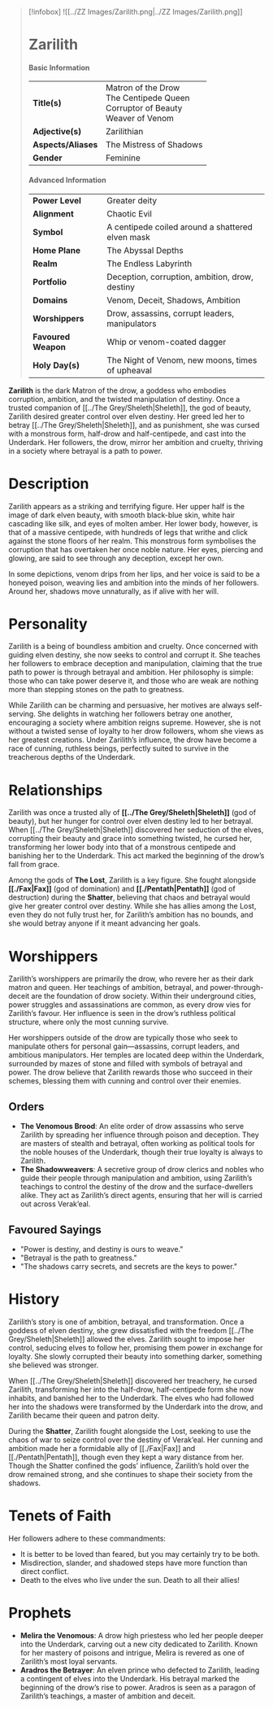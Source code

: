 > [!infobox]
> ![[../ZZ Images/Zarilith.png|../ZZ Images/Zarilith.png]]  
> # Zarilith
> #### Basic Information
> |  |   |
> |---|---|
> | **Title(s)** | Matron of the Drow<br>The Centipede Queen<br>Corruptor of Beauty<br>Weaver of Venom |
> | **Adjective(s)** | Zarilithian |
> | **Aspects/Aliases** | The Mistress of Shadows |
> | **Gender** | Feminine |
> 
> #### Advanced Information
> |  |  | 
> | --- | --- |
> | **Power Level** | Greater deity |
> | **Alignment** | Chaotic Evil |
> | **Symbol** | A centipede coiled around a shattered elven mask |
> | **Home Plane** | The Abyssal Depths |
> | **Realm** | The Endless Labyrinth |
> | **Portfolio** | Deception, corruption, ambition, drow, destiny |
> | **Domains** | Venom, Deceit, Shadows, Ambition |
> | **Worshippers** | Drow, assassins, corrupt leaders, manipulators |
> | **Favoured Weapon** | Whip or venom-coated dagger |
> | **Holy Day(s)** | The Night of Venom, new moons, times of upheaval |

**Zarilith** is the dark Matron of the drow, a goddess who embodies corruption, ambition, and the twisted manipulation of destiny. Once a trusted companion of [[../The Grey/Sheleth|Sheleth]], the god of beauty, Zarilith desired greater control over elven destiny. Her greed led her to betray [[../The Grey/Sheleth|Sheleth]], and as punishment, she was cursed with a monstrous form, half-drow and half-centipede, and cast into the Underdark. Her followers, the drow, mirror her ambition and cruelty, thriving in a society where betrayal is a path to power.

# Description
Zarilith appears as a striking and terrifying figure. Her upper half is the image of dark elven beauty, with smooth black-blue skin, white hair cascading like silk, and eyes of molten amber. Her lower body, however, is that of a massive centipede, with hundreds of legs that writhe and click against the stone floors of her realm. This monstrous form symbolises the corruption that has overtaken her once noble nature. Her eyes, piercing and glowing, are said to see through any deception, except her own.

In some depictions, venom drips from her lips, and her voice is said to be a honeyed poison, weaving lies and ambition into the minds of her followers. Around her, shadows move unnaturally, as if alive with her will.

# Personality
Zarilith is a being of boundless ambition and cruelty. Once concerned with guiding elven destiny, she now seeks to control and corrupt it. She teaches her followers to embrace deception and manipulation, claiming that the true path to power is through betrayal and ambition. Her philosophy is simple: those who can take power deserve it, and those who are weak are nothing more than stepping stones on the path to greatness.

While Zarilith can be charming and persuasive, her motives are always self-serving. She delights in watching her followers betray one another, encouraging a society where ambition reigns supreme. However, she is not without a twisted sense of loyalty to her drow followers, whom she views as her greatest creations. Under Zarilith’s influence, the drow have become a race of cunning, ruthless beings, perfectly suited to survive in the treacherous depths of the Underdark.

# Relationships
Zarilith was once a trusted ally of **[[../The Grey/Sheleth|Sheleth]]** (god of beauty), but her hunger for control over elven destiny led to her betrayal. When [[../The Grey/Sheleth|Sheleth]] discovered her seduction of the elves, corrupting their beauty and grace into something twisted, he cursed her, transforming her lower body into that of a monstrous centipede and banishing her to the Underdark. This act marked the beginning of the drow’s fall from grace.

Among the gods of **The Lost**, Zarilith is a key figure. She fought alongside **[[./Fax|Fax]]** (god of domination) and **[[./Pentath|Pentath]]** (god of destruction) during the **Shatter**, believing that chaos and betrayal would give her greater control over destiny. While she has allies among the Lost, even they do not fully trust her, for Zarilith’s ambition has no bounds, and she would betray anyone if it meant advancing her goals.

# Worshippers
Zarilith’s worshippers are primarily the drow, who revere her as their dark matron and queen. Her teachings of ambition, betrayal, and power-through-deceit are the foundation of drow society. Within their underground cities, power struggles and assassinations are common, as every drow vies for Zarilith’s favour. Her influence is seen in the drow’s ruthless political structure, where only the most cunning survive.

Her worshippers outside of the drow are typically those who seek to manipulate others for personal gain—assassins, corrupt leaders, and ambitious manipulators. Her temples are located deep within the Underdark, surrounded by mazes of stone and filled with symbols of betrayal and power. The drow believe that Zarilith rewards those who succeed in their schemes, blessing them with cunning and control over their enemies.

## Orders
- **The Venomous Brood**: An elite order of drow assassins who serve Zarilith by spreading her influence through poison and deception. They are masters of stealth and betrayal, often working as political tools for the noble houses of the Underdark, though their true loyalty is always to Zarilith.
- **The Shadowweavers**: A secretive group of drow clerics and nobles who guide their people through manipulation and ambition, using Zarilith’s teachings to control the destiny of the drow and the surface-dwellers alike. They act as Zarilith’s direct agents, ensuring that her will is carried out across Verak’eal.

## Favoured Sayings
- "Power is destiny, and destiny is ours to weave."
- "Betrayal is the path to greatness."
- "The shadows carry secrets, and secrets are the keys to power."

# History
Zarilith’s story is one of ambition, betrayal, and transformation. Once a goddess of elven destiny, she grew dissatisfied with the freedom [[../The Grey/Sheleth|Sheleth]] allowed the elves. Zarilith sought to impose her control, seducing elves to follow her, promising them power in exchange for loyalty. She slowly corrupted their beauty into something darker, something she believed was stronger.

When [[../The Grey/Sheleth|Sheleth]] discovered her treachery, he cursed Zarilith, transforming her into the half-drow, half-centipede form she now inhabits, and banished her to the Underdark. The elves who had followed her into the shadows were transformed by the Underdark into the drow, and Zarilith became their queen and patron deity. 

During the **Shatter**, Zarilith fought alongside the Lost, seeking to use the chaos of war to seize control over the destiny of Verak’eal. Her cunning and ambition made her a formidable ally of [[./Fax|Fax]] and [[./Pentath|Pentath]], though even they kept a wary distance from her. Though the Shatter confined the gods’ influence, Zarilith’s hold over the drow remained strong, and she continues to shape their society from the shadows.

# Tenets of Faith
Her followers adhere to these commandments:
- It is better to be loved than feared, but you may certainly try to be both.
- Misdirection, slander, and shadowed steps have more function than direct conflict.
- Death to the elves who live under the sun. Death to all their allies!

# Prophets
- **Melira the Venomous**: A drow high priestess who led her people deeper into the Underdark, carving out a new city dedicated to Zarilith. Known for her mastery of poisons and intrigue, Melira is revered as one of Zarilith’s most loyal servants.
- **Aradros the Betrayer**: An elven prince who defected to Zarilith, leading a contingent of elves into the Underdark. His betrayal marked the beginning of the drow’s rise to power. Aradros is seen as a paragon of Zarilith’s teachings, a master of ambition and deceit.
